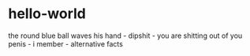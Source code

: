# hello-world

the round blue ball waves his hand  - dipshit - you are shitting out of you penis - i member - alternative facts

